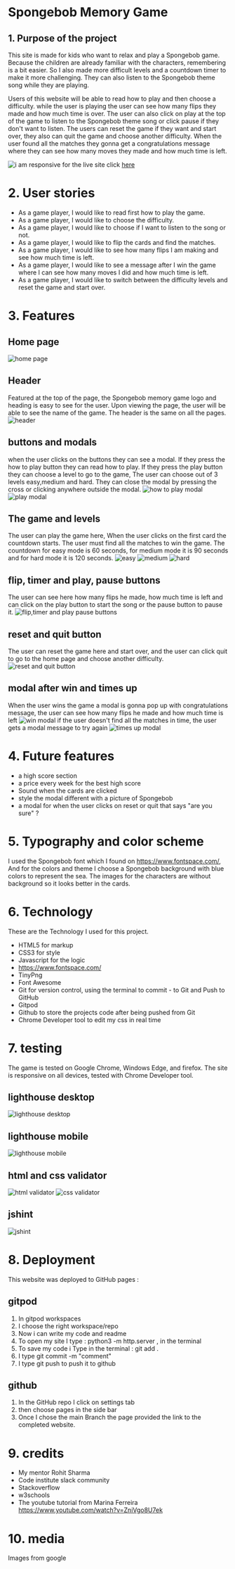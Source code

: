 # Spongebob Memory Game
## 1. Purpose of the project
This site is made for kids who want to relax and play a Spongebob game. Because the children are already familiar with the characters, remembering is a bit easier. So I also made more difficult levels and a countdown timer to make it more challenging. They can also listen to the Spongebob theme song while they are playing.  

Users of this website will be able to read how to play and then choose a difficulty. while the user is playing the user can see how many flips they made and how much time is over. The user can also click on play at the top of the game to listen to the Spongebob theme song or click pause if they don't want to listen. The users can reset the game if they want and start over, they also can quit the game and choose another difficulty. When the user found all the matches they gonna get a congratulations message where they can see how many moves they made and how much time is left.

![i am responsive](docs/responsive.png)
for the live site click
[here](https://mustafasahinci.github.io/Code-Institute-Second-Project/)

# 2. User stories
- As a game player, I would like to read first how to play the game.
- As a game player, I would like to choose the difficulty.
- As a game player, I would like to choose if I want to listen to the song or not.
- As a game player, I would like to flip the cards and find the matches.
- As a game player, I would like to see how many flips I am making and see how much time is left.
- As a game player, I would like to see a message after I win the game where I can see how many moves I did and how much time is left.
- As a game player, I would like to switch between the difficulty levels and reset the game and start over.

# 3. Features
## Home page
![home page](docs/home-page.png)
## Header
Featured at the top of the page, the Spongebob memory game logo and heading is easy to see for the user. Upon viewing the page, the user will be able to see the name of the game. The header is the same on all the pages.
![header](docs/header.png)
## buttons and modals
when the user clicks on the buttons they can see a modal. If they press the how to play button they can read how to play. If they press the play button they can choose a level to go to the game, The user can choose out of 3 levels easy,medium and hard. They can close the modal by pressing the cross or clicking anywhere outside the modal.
![how to play modal](docs/how-to-play.png)
![play modal](docs/play.png)
## The game and levels
The user can play the game here, When the user clicks on the first card the countdown starts. The user must find all the matches to win the game. The countdown for easy mode is 60 seconds, for medium mode it is 90 seconds and for hard mode it is 120 seconds.
![easy](docs/easy.png)
![medium](docs/medium.png)
![hard](docs/hard.png)

## flip, timer and play, pause buttons
The user can see here how many flips he made, how much time is left and can click on the play button to start the song or the pause button to pause it.
![flip,timer and play pause buttons](docs/flips-timer-song.png)

## reset and quit button
The user can reset the game here and start over, and the user can click quit to go to the home page and choose another difficulty.
![reset and quit button](docs/reset-quit.png)

## modal after win and times up
When the user wins the game a modal is gonna pop up with congratulations message, the user can see how many flips he made and how much time is left
![win modal](docs/win-modal.png)
if the user doesn't find all the matches in time, the user gets a modal message to try again
![times up modal](docs/times-up.png)

# 4. Future features
- a high score section
- a price every week for the best high score
- Sound when the cards are clicked
- style the modal different with a picture of Spongebob
- a modal for when the user clicks on reset or quit that says "are you sure" ?

# 5. Typography and color scheme
I used the Spongebob font which I found on https://www.fontspace.com/,
And for the colors and theme I choose a Spongebob background with blue colors to represent the sea. The images for the characters are without background so it looks better in the cards. 

# 6. Technology
These are the Technology I used for this project.

- HTML5 for markup
- CSS3 for style
- Javascript for the logic
- https://www.fontspace.com/
- TinyPng
- Font Awesome
- Git for version control, using the terminal to commit - to Git and Push to GitHub
- Gitpod
- Github to store the projects code after being pushed from Git
- Chrome Developer tool to edit my css in real time
# 7. testing 
The game is tested on Google Chrome, Windows Edge, and firefox.
The site is responsive on all devices, tested with Chrome Developer tool.
## lighthouse desktop
![lighthouse desktop](docs/lighthouse-destkop.png)
## lighthouse mobile
![lighthouse mobile](docs/lighthouse-mobile.png)
## html and css validator
![html validator](docs/html-validator.png)
![css validator](docs/css-validator.png)
## jshint 
![jshint](docs/jshint.png)
# 8. Deployment
This website was deployed to GitHub pages :

## gitpod
1. In gitpod workspaces
2. I choose the right workspace/repo
3. Now i can write my code and readme
4. To open my site I type : python3 -m http.server , in the terminal
5. To save my code i Type in the terminal : git add .
6. I type git commit -m "comment"
7. I type git push to push it to github

## github
1. In the GitHub repo I click on settings tab
2. then choose pages in the side bar 
3. Once I chose the main Branch the page provided the link to the completed website.

# 9. credits
- My mentor Rohit Sharma
- Code institute slack community
- Stackoverflow
- w3schools
- The youtube tutorial from Marina Ferreira https://www.youtube.com/watch?v=ZniVgo8U7ek

# 10. media
Images from google